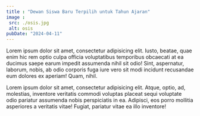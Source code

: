 ```yaml
---
title : "Dewan Siswa Baru Terpilih untuk Tahun Ajaran"
image :
 src: ./osis.jpg
 alt: osis
pubDate: "2024-04-11"
---
```


Lorem ipsum dolor sit amet, consectetur adipisicing elit. Iusto, beatae, quae enim hic rem optio culpa officia voluptatibus temporibus obcaecati at ea ducimus saepe earum impedit assumenda nihil sit odio! Sint, aspernatur, laborum, nobis, ab odio corporis fuga iure vero sit modi incidunt recusandae eum dolores ex aperiam! Quam, nihil.

Lorem ipsum dolor sit amet, consectetur adipisicing elit. Atque, optio, ad, molestias, inventore veritatis commodi voluptas placeat sequi voluptate odio pariatur assumenda nobis perspiciatis in ea. Adipisci, eos porro mollitia asperiores a veritatis vitae! Fugiat, pariatur vitae ea illo inventore!
